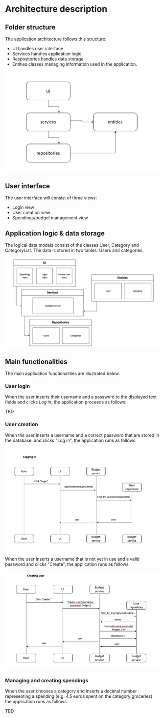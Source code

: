 # Architecture description

## Folder structure

The application architecture follows this structure:

- UI handles user interface
- Services handles application logic
- Respositories handles data storage
- Entities classes managing information used in the application.

![](./Images/Folder_structure.png)

## User interface

The user interface will consist of three views:

- Login view
- User creation view
- Spendings/budget management view

## Application logic & data storage

The logical data models consist of the classes User, Category and CategoryList. The data is stored in two tables: Users and categories.

![](./Images/Structure.png)

## Main functionalities

The main application functionalities are illustrated below.

### User login

When the user inserts their username and a password to the displayed text fields and clicks _Log in_, the application proceeds as follows:

TBD

### User creation

When the user inserts a username and a correct password that are stored in the database, and clicks "Log in", the application runs as follows:

![](./Images/Logging_in.png)

When the user inserts a username that is not yet in use and a valid password and clicks "Create", the application runs as follows:

![](./Images/Creating_user.png)

### Managing and creating spendings

When the user chooses a category and inserts a decimal number representing a spending (e.g. 4.5 euros spent on the category groceries) the application runs as follows:

TBD
